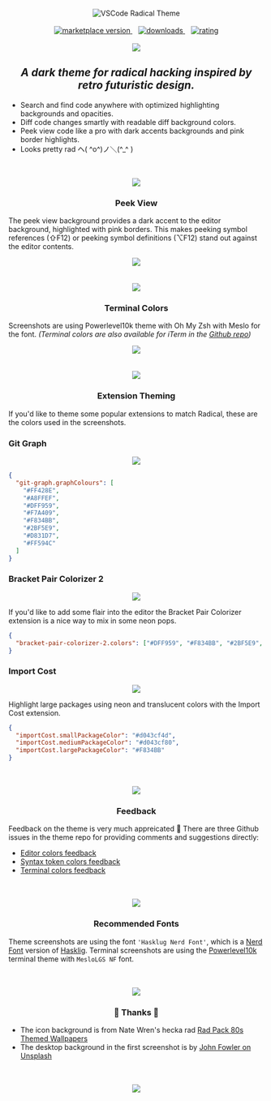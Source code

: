 <br />
<div align="center">
  <img src="https://raw.githubusercontent.com/DHedgecock/radical-vscode/main/assets/banner.png" alt="VSCode Radical Theme" />
</div>

<br />

<div align="center">
  <!-- marketplace version -->
  <a href="https://marketplace.visualstudio.com/items?itemName=dhedgecock.radical-vscode">
    <img alt="marketplace version" src="https://img.shields.io/visual-studio-marketplace/i/dhedgecock.radical-vscode.svg?maxAge=3600&style=for-the-badge&labelColor=1A1B46&color=D5358F">
  </a>
  &nbsp;&nbsp;
  <!-- downloads -->
  <a href="https://marketplace.visualstudio.com/items?itemName=dhedgecock.radical-vscode">
    <img alt="downloads" src="https://img.shields.io/visual-studio-marketplace/d/dhedgecock.radical-vscode.svg?maxAge=3600&style=for-the-badge&labelColor=263089&color=D5358F">
  </a>
  &nbsp;&nbsp;
  <!-- rating -->
  <a href="https://marketplace.visualstudio.com/items?itemName=dhedgecock.radical-vscode">
    <img alt="rating" src="https://img.shields.io/visual-studio-marketplace/stars/dhedgecock.radical-vscode.svg?maxAge=86400&style=for-the-badge&labelColor=1A2AB5&color=D5358F">
  </a>
</div>

<br />

<div align="center">
  <img
    src="https://raw.githubusercontent.com/DHedgecock/radical-vscode/main/assets/editor.jpg"
    role="presentation"
  />
</div>

<h2 align="center">
  <em>A dark theme for radical hacking inspired by retro futuristic design.</em>
</h2>

- Search and find code anywhere with optimized highlighting backgrounds and
  opacities.
- Diff code changes smartly with readable diff background colors.
- Peek view code like a pro with dark accents backgrounds and pink border
  highlights.
- Looks pretty rad ヘ( ^o^)ノ＼(^\_^ )

<div align="center">
  <br />
  <br />
  <img
    src="https://raw.githubusercontent.com/DHedgecock/radical-vscode/main/assets/blue-hr.png"
    role="presentation"
  />
  <h3>
    <strong>
      Peek View
    </strong>
  </h3>
</div>

The peek view background provides a dark accent to the editor background,
highlighted with pink borders. This makes peeking symbol references (⇧F12) or
peeking symbol definitions (⌥F12) stand out against the editor contents.

<div align="center">
  <img
    src="https://raw.githubusercontent.com/DHedgecock/radical-vscode/main/assets/peek-view.jpg"
    role="presentation"
  />
</div>

<div align="center">
  <br />
  <br />
  <img
    src="https://raw.githubusercontent.com/DHedgecock/radical-vscode/main/assets/blue-hr.png"
    role="presentation"
  />
  <h3>
    <strong>
      Terminal Colors
    </strong>
  </h3>
</div>

Screenshots are using Powerlevel10k theme with Oh My Zsh with Meslo for the
font. _(Terminal colors are also available for iTerm in the
[Github repo](https://github.com/DHedgecock/radical-vscode/blob/main/Radical.itermcolors))_

<div align="center">
  <img
    src="https://raw.githubusercontent.com/DHedgecock/radical-vscode/main/assets/terminal-colors.jpg"
    role="presentation"
  />
</div>

<!-- <h3 align="center">
  <strong>
    Diff backgrounds
  </strong>
</h3>

Diff background color use a very low opacity for readability when using the diff
editor.

<div align="center">
  <img
    src="./assets/diff-colors.png"
    alt="Red and green backgrounds are readable"
  />
</div>

<h3 align="center">
  <strong>
    Highlighting
  </strong>
</h3>

<div align="center">
  <img
    src="./assets/blue-hr.png"
    role="presentation"
  />
</div>

Highlighting theming is intended to provide useful highlighting colors while
maintaining readability. Many of the highlights can occur at the same time, so
colors were chosen that could be overlain using opacities.

<div align="center">
  <img
    src="./assets/selection-colors.png"
    alt="current selection highlight is a light visible"
  />
  <img
    src="./assets/highlight-colors.png"
    alt="current find match highlight is visible"
  />
</div> -->

<div align="center">
  <br />
  <br />
  <img
    src="https://raw.githubusercontent.com/DHedgecock/radical-vscode/main/assets/blue-hr.png"
    role="presentation"
  />
  <h3>
    <strong>
      Extension Theming
    </strong>
  </h3>
</div>

If you'd like to theme some popular extensions to match Radical, these are the
colors used in the screenshots.

### Git Graph

<div align="center">
  <img
    src="https://raw.githubusercontent.com/DHedgecock/radical-vscode/main/assets/git-graph.jpg"
    role="presentation"
  />
</div>

```json
{
  "git-graph.graphColours": [
    "#FF428E",
    "#A8FFEF",
    "#DFF959",
    "#F7A409",
    "#F834BB",
    "#2BF5E9",
    "#D831D7",
    "#FF594C"
  ]
}
```

### Bracket Pair Colorizer 2

<div align="center">
  <img
    src="https://raw.githubusercontent.com/DHedgecock/radical-vscode/main/assets/bracket-pair-colorizer.png"
    role="presentation"
  />
</div>

If you'd like to add some flair into the editor the Bracket Pair Colorizer
extension is a nice way to mix in some neon pops.

```json
{
  "bracket-pair-colorizer-2.colors": ["#DFF959", "#F834BB", "#2BF5E9", "#D831D7"]
}
```

### Import Cost

<div align="center">
  <img
    src="https://raw.githubusercontent.com/DHedgecock/radical-vscode/main/assets/import-cost.png"
    role="presentation"
  />
</div>

Highlight large packages using neon and translucent colors with the Import Cost
extension.

```json
{
  "importCost.smallPackageColor": "#d043cf4d",
  "importCost.mediumPackageColor": "#d043cf80",
  "importCost.largePackageColor": "#F834BB"
}
```

<div align="center">
  <br />
  <br />
  <img
    src="https://raw.githubusercontent.com/DHedgecock/radical-vscode/main/assets/blue-hr.png"
    role="presentation"
  />
  <h3>
    <strong>
      Feedback
    </strong>
  </h3>
</div>

Feedback on the theme is very much appreicated 🙌 There are three Github issues
in the theme repo for providing comments and suggestions directly:

- [Editor colors feedback](https://github.com/DHedgecock/radical-vscode/issues/15)
- [Syntax token colors feedback](https://github.com/DHedgecock/radical-vscode/issues/17)
- [Terminal colors feedback](https://github.com/DHedgecock/radical-vscode/issues/16)

<div align="center">
  <br />
  <br />
  <img
    src="https://raw.githubusercontent.com/DHedgecock/radical-vscode/main/assets/blue-hr.png"
    role="presentation"
  />
  <h3>
    <strong>
      Recommended Fonts
    </strong>
  </h3>
</div>

Theme screenshots are using the font `'Hasklug Nerd Font'`, which is a [Nerd
Font][] version of [Hasklig][]. Terminal screenshots are using the
[Powerlevel10k][] terminal theme with `MesloLGS NF` font.

[hasklig]: https://github.com/i-tu/Hasklig/
[nerd font]: https://www.nerdfonts.com/
[powerlevel10k]: https://github.com/romkatv/powerlevel10k

<div align="center">
  <br />
  <br />
  <img
    src="https://raw.githubusercontent.com/DHedgecock/radical-vscode/main/assets/blue-hr.png"
    role="presentation"
  />
  <h3>
    <strong>
      🙌 Thanks 💖
    </strong>
  </h3>
</div>

- The icon background is from Nate Wren's hecka rad
  [Rad Pack 80s Themed Wallpapers](https://natewren.com/rad-pack-80s-themed-hd-wallpapers/)
- The desktop background in the first screenshot is by
  [John Fowler on Unsplash](https://unsplash.com/photos/RsRTIofe0HE)

<br />
<br />

<div align="center">
  <img src="https://raw.githubusercontent.com/DHedgecock/radical-vscode/main/assets/neons.png" role="presentation" />
</div>
